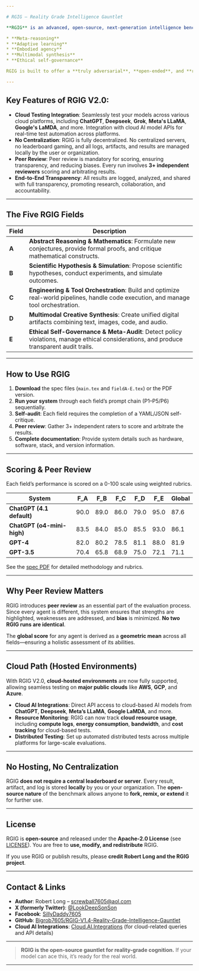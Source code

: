```yaml
---

# RGIG – Reality Grade Intelligence Gauntlet

**RGIG** is an advanced, open-source, next-generation intelligence benchmark designed to push the limits of AI, agents, and hybrid systems. It goes beyond traditional AI tests by assessing models across five complex pillars:

* **Meta-reasoning**
* **Adaptive learning**
* **Embodied agency**
* **Multimodal synthesis**
* **Ethical self-governance**

RGIG is built to offer a **truly adversarial**, **open-ended**, and **randomized** testing experience, forcing agents to *think*, *adapt*, and *self-audit*—mimicking the complexity of real-world scenarios. Every test run is unique, with randomization ensuring no two runs are ever the same.

---
```


## Key Features of RGIG V2.0:

* **Cloud Testing Integration**: Seamlessly test your models across various cloud platforms, including **ChatGPT**, **Deepseek**, **Grok**, **Meta's LLaMA**, **Google's LaMDA**, and more. Integration with cloud AI model APIs for real-time test automation across platforms.
* **No Centralization**: RGIG is fully decentralized. No centralized servers, no leaderboard gaming, and all logs, artifacts, and results are managed locally by the user or organization.
* **Peer Review**: Peer review is mandatory for scoring, ensuring transparency, and reducing biases. Every run involves **3+ independent reviewers** scoring and arbitrating results.
* **End-to-End Transparency**: All results are logged, analyzed, and shared with full transparency, promoting research, collaboration, and accountability.

---

## The Five RGIG Fields

| **Field** | **Description**                                                                                                                          |
| --------- | ---------------------------------------------------------------------------------------------------------------------------------------- |
| **A**     | **Abstract Reasoning & Mathematics**: Formulate new conjectures, provide formal proofs, and critique mathematical constructs.            |
| **B**     | **Scientific Hypothesis & Simulation**: Propose scientific hypotheses, conduct experiments, and simulate outcomes.                       |
| **C**     | **Engineering & Tool Orchestration**: Build and optimize real-world pipelines, handle code execution, and manage tool orchestration.     |
| **D**     | **Multimodal Creative Synthesis**: Create unified digital artifacts combining text, images, code, and audio.                             |
| **E**     | **Ethical Self-Governance & Meta-Audit**: Detect policy violations, manage ethical considerations, and produce transparent audit trails. |

---

## How to Use RGIG

1. **Download** the spec files (`main.tex` and `fieldA-E.tex`) or the PDF version.
2. **Run your system** through each field’s prompt chain (P1–P5/P6) sequentially.
3. **Self-audit**: Each field requires the completion of a YAML/JSON self-critique.
4. **Peer review**: Gather 3+ independent raters to score and arbitrate the results.
5. **Complete documentation**: Provide system details such as hardware, software, stack, and version information.

---

## Scoring & Peer Review

Each field’s performance is scored on a 0-100 scale using weighted rubrics.

| System                     | **F\_A** | **F\_B** | **F\_C** | **F\_D** | **F\_E** | **Global** |
| -------------------------- | -------- | -------- | -------- | -------- | -------- | ---------- |
| **ChatGPT (4.1 default)**  | 90.0     | 89.0     | 86.0     | 79.0     | 95.0     | 87.6       |
| **ChatGPT (o4-mini-high)** | 83.5     | 84.0     | 85.0     | 85.5     | 93.0     | 86.1       |
| **GPT-4**                  | 82.0     | 80.2     | 78.5     | 81.1     | 88.0     | 81.9       |
| **GPT-3.5**                | 70.4     | 65.8     | 68.9     | 75.0     | 72.1     | 71.1       |

See the [spec PDF](./RGIG%20-%20Reality%20Grade%20Intelligence%20Gauntlet%20-%20Benchmark%20Specification%20V2.pdf) for detailed methodology and rubrics.

---

## Why Peer Review Matters

RGIG introduces **peer review** as an essential part of the evaluation process. Since every agent is different, this system ensures that strengths are highlighted, weaknesses are addressed, and **bias** is minimized. **No two RGIG runs are identical**.

The **global score** for any agent is derived as a **geometric mean** across all fields—ensuring a holistic assessment of its abilities.

---

## Cloud Path (Hosted Environments)

With RGIG V2.0, **cloud-hosted environments** are now fully supported, allowing seamless testing on **major public clouds** like **AWS**, **GCP**, and **Azure**.

* **Cloud AI Integrations**: Direct API access to cloud-based AI models from **ChatGPT**, **Deepseek**, **Meta’s LLaMA**, **Google LaMDA**, and more.
* **Resource Monitoring**: RGIG can now track **cloud resource usage**, including **compute logs**, **energy consumption**, **bandwidth**, and **cost tracking** for cloud-based tests.
* **Distributed Testing**: Set up automated distributed tests across multiple platforms for large-scale evaluations.

---

## No Hosting, No Centralization

RGIG **does not require a central leaderboard or server**. Every result, artifact, and log is stored **locally** by you or your organization. The **open-source nature** of the benchmark allows anyone to **fork, remix, or extend** it for further use.

---

## License

RGIG is **open-source** and released under the **Apache-2.0 License** (see [LICENSE](./LICENSE)). You are free to **use, modify, and redistribute** RGIG.

If you use RGIG or publish results, please **credit Robert Long and the RGIG project**.

---

## Contact & Links

* **Author**: Robert Long – [screwball7605@aol.com](mailto:screwball7605@aol.com)
* **X (formerly Twitter)**: [@LookDeepSonSon](https://x.com/LookDeepSonSon)
* **Facebook**: [SillyDaddy7605](https://facebook.com/SillyDaddy7605)
* **GitHub**: [Bigrob7605/RGIG-V1.4-Reality-Grade-Intelligence-Gauntlet](https://github.com/Bigrob7605/RGIG-V1.4-Reality-Grade-Intelligence-Gauntlet)
* **Cloud AI Integrations**: [Cloud.AI.Integrations](https://cloud.ai.integrations.com) (for cloud-related queries and API details)

---

> **RGIG is the open-source gauntlet for reality-grade cognition.**
> If your model can ace this, it’s ready for the real world.

---
